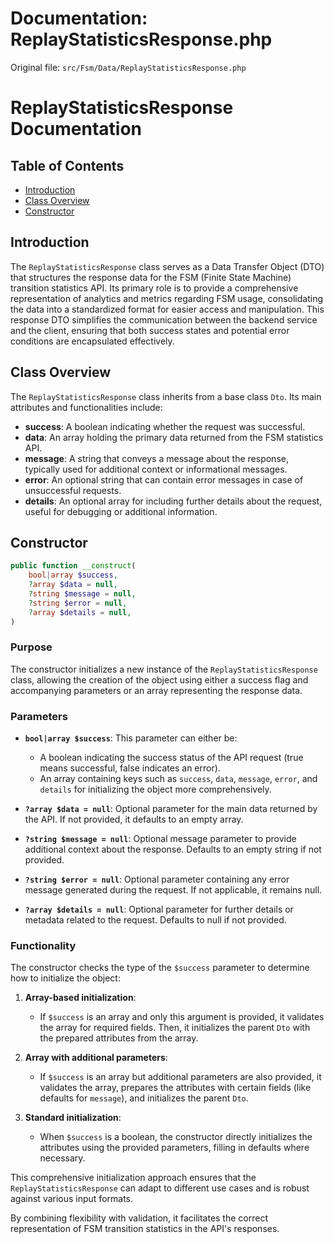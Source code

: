 # Documentation: ReplayStatisticsResponse.php

Original file: `src/Fsm/Data/ReplayStatisticsResponse.php`

# ReplayStatisticsResponse Documentation

## Table of Contents
- [Introduction](#introduction)
- [Class Overview](#class-overview)
- [Constructor](#constructor)

## Introduction

The `ReplayStatisticsResponse` class serves as a Data Transfer Object (DTO) that structures the response data for the FSM (Finite State Machine) transition statistics API. Its primary role is to provide a comprehensive representation of analytics and metrics regarding FSM usage, consolidating the data into a standardized format for easier access and manipulation. This response DTO simplifies the communication between the backend service and the client, ensuring that both success states and potential error conditions are encapsulated effectively.

## Class Overview

The `ReplayStatisticsResponse` class inherits from a base class `Dto`. Its main attributes and functionalities include:

- **success**: A boolean indicating whether the request was successful.
- **data**: An array holding the primary data returned from the FSM statistics API.
- **message**: A string that conveys a message about the response, typically used for additional context or informational messages.
- **error**: An optional string that can contain error messages in case of unsuccessful requests.
- **details**: An optional array for including further details about the request, useful for debugging or additional information.

## Constructor

```php
public function __construct(
    bool|array $success,
    ?array $data = null,
    ?string $message = null,
    ?string $error = null,
    ?array $details = null,
)
```

### Purpose

The constructor initializes a new instance of the `ReplayStatisticsResponse` class, allowing the creation of the object using either a success flag and accompanying parameters or an array representing the response data.

### Parameters

- **`bool|array $success`**: This parameter can either be:
  - A boolean indicating the success status of the API request (true means successful, false indicates an error).
  - An array containing keys such as `success`, `data`, `message`, `error`, and `details` for initializing the object more comprehensively.

- **`?array $data = null`**: Optional parameter for the main data returned by the API. If not provided, it defaults to an empty array.

- **`?string $message = null`**: Optional message parameter to provide additional context about the response. Defaults to an empty string if not provided.

- **`?string $error = null`**: Optional parameter containing any error message generated during the request. If not applicable, it remains null.

- **`?array $details = null`**: Optional parameter for further details or metadata related to the request. Defaults to null if not provided.

### Functionality

The constructor checks the type of the `$success` parameter to determine how to initialize the object:

1. **Array-based initialization**:
   - If `$success` is an array and only this argument is provided, it validates the array for required fields. Then, it initializes the parent `Dto` with the prepared attributes from the array.

2. **Array with additional parameters**:
   - If `$success` is an array but additional parameters are also provided, it validates the array, prepares the attributes with certain fields (like defaults for `message`), and initializes the parent `Dto`.

3. **Standard initialization**:
   - When `$success` is a boolean, the constructor directly initializes the attributes using the provided parameters, filling in defaults where necessary.

This comprehensive initialization approach ensures that the `ReplayStatisticsResponse` can adapt to different use cases and is robust against various input formats. 

By combining flexibility with validation, it facilitates the correct representation of FSM transition statistics in the API's responses.